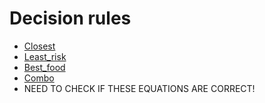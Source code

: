 # Decision rules #

  * [Closest](Closest.md)
  * [Least\_risk](Least_risk.md)
  * [Best\_food](Best_food.md)
  * [Combo](Combo.md)
  * NEED TO CHECK IF THESE EQUATIONS ARE CORRECT!